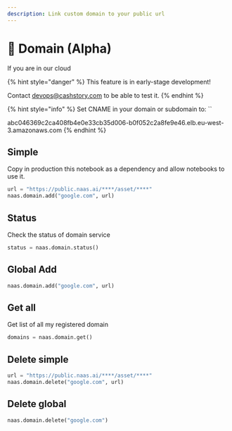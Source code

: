 ```yaml
---
description: Link custom domain to your public url
---
```


# 🏰 Domain (Alpha)

If you are in our cloud&#x20;

{% hint style="danger" %}
This feature is in early-stage development!&#x20;

Contact devops@cashstory.com  to be able to test it.
{% endhint %}

{% hint style="info" %}
Set CNAME in your domain or subdomain to: ``&#x20;

abc046369c2ca408fb4e0e33cb35d006-b0f052c2a8fe9e46.elb.eu-west-3.amazonaws.com
{% endhint %}

## Simple

Copy in production this notebook as a dependency and allow notebooks to use it.&#x20;

```python
url = "https://public.naas.ai/****/asset/****"
naas.domain.add("google.com", url)
```

## Status

Check the status of domain service

```python
status = naas.domain.status()
```

## Global Add

```python
naas.domain.add("google.com", url)
```

## Get all

Get list of all my registered domain

```python
domains = naas.domain.get()
```

## Delete simple

```python
url = "https://public.naas.ai/****/asset/****"
naas.domain.delete("google.com", url)
```

## Delete global

```python
naas.domain.delete("google.com")
```

